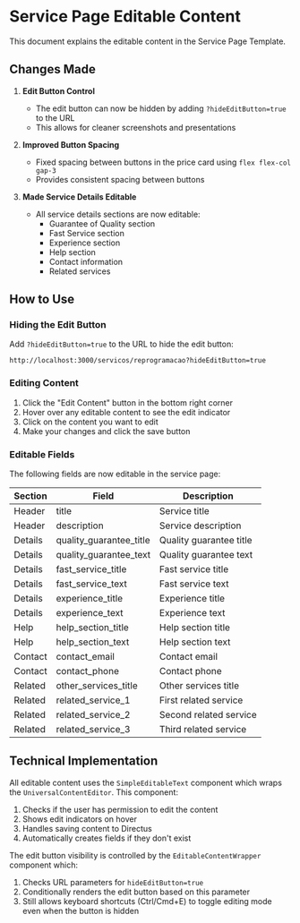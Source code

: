 # Service Page Editable Content

This document explains the editable content in the Service Page Template.

## Changes Made

1. **Edit Button Control**
   - The edit button can now be hidden by adding `?hideEditButton=true` to the URL
   - This allows for cleaner screenshots and presentations

2. **Improved Button Spacing**
   - Fixed spacing between buttons in the price card using `flex flex-col gap-3`
   - Provides consistent spacing between buttons

3. **Made Service Details Editable**
   - All service details sections are now editable:
     - Guarantee of Quality section
     - Fast Service section
     - Experience section
     - Help section
     - Contact information
     - Related services

## How to Use

### Hiding the Edit Button

Add `?hideEditButton=true` to the URL to hide the edit button:

```
http://localhost:3000/servicos/reprogramacao?hideEditButton=true
```

### Editing Content

1. Click the "Edit Content" button in the bottom right corner
2. Hover over any editable content to see the edit indicator
3. Click on the content you want to edit
4. Make your changes and click the save button

### Editable Fields

The following fields are now editable in the service page:

| Section | Field | Description |
|---------|-------|-------------|
| Header | title | Service title |
| Header | description | Service description |
| Details | quality_guarantee_title | Quality guarantee title |
| Details | quality_guarantee_text | Quality guarantee text |
| Details | fast_service_title | Fast service title |
| Details | fast_service_text | Fast service text |
| Details | experience_title | Experience title |
| Details | experience_text | Experience text |
| Help | help_section_title | Help section title |
| Help | help_section_text | Help section text |
| Contact | contact_email | Contact email |
| Contact | contact_phone | Contact phone |
| Related | other_services_title | Other services title |
| Related | related_service_1 | First related service |
| Related | related_service_2 | Second related service |
| Related | related_service_3 | Third related service |

## Technical Implementation

All editable content uses the `SimpleEditableText` component which wraps the `UniversalContentEditor`. This component:

1. Checks if the user has permission to edit the content
2. Shows edit indicators on hover
3. Handles saving content to Directus
4. Automatically creates fields if they don't exist

The edit button visibility is controlled by the `EditableContentWrapper` component which:

1. Checks URL parameters for `hideEditButton=true`
2. Conditionally renders the edit button based on this parameter
3. Still allows keyboard shortcuts (Ctrl/Cmd+E) to toggle editing mode even when the button is hidden